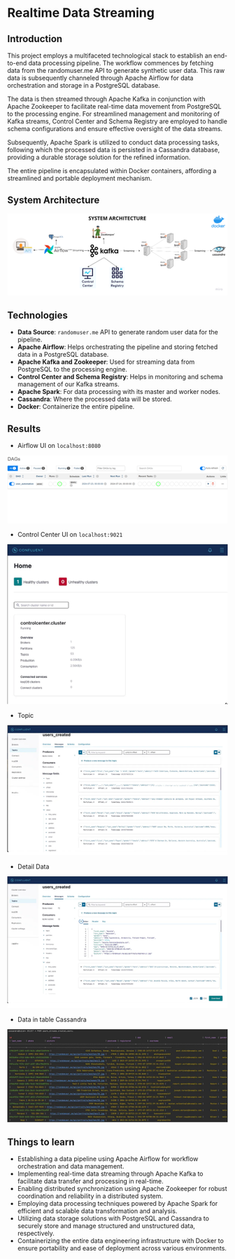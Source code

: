 # Realtime Data Streaming

## Introduction

This project employs a multifaceted technological stack to establish an end-to-end data processing pipeline. The workflow commences by fetching data from the randomuser.me API to generate synthetic user data. This raw data is subsequently channeled through Apache Airflow for data orchestration and storage in a PostgreSQL database.

The data is then streamed through Apache Kafka in conjunction with Apache Zookeeper to facilitate real-time data movement from PostgreSQL to the processing engine. For streamlined management and monitoring of Kafka streams, Control Center and Schema Registry are employed to handle schema configurations and ensure effective oversight of the data streams.

Subsequently, Apache Spark is utilized to conduct data processing tasks, following which the processed data is persisted in a Cassandra database, providing a durable storage solution for the refined information.

The entire pipeline is encapsulated within Docker containers, affording a streamlined and portable deployment mechanism.

## System Architecture

![System Architecture](./images/Data_engineering_architecture.png)

## Technologies

- **Data Source**: `randomuser.me` API to generate random user data for the pipeline.
- **Apache Airflow**: Helps orchestrating the pipeline and storing fetched data in a PostgreSQL database.
- **Apache Kafka and Zookeeper**: Used for streaming data from PostgreSQL to the processing engine.
- **Control Center and Schema Registry**: Helps in monitoring and schema management of our Kafka streams.
- **Apache Spark**: For data processing with its master and worker nodes.
- **Cassandra**: Where the processed data will be stored.
- **Docker**: Containerize the entire pipeline.

## Results

- Airflow UI on `localhost:8080`

![Airflow UI](./images/Airflow.png)

- Control Center UI on `localhost:9021`

![Control Center UI](./images/Control_center.png)

- Topic

![Users Created Topic](./images/users_created_topic.png)

- Detail Data

![Detail Data](./images/detail_users_created_data.png)

- Data in table Cassandra

![Data in Cassandra](./images/table_cassandra.png)

## Things to learn

- Establishing a data pipeline using Apache Airflow for workflow orchestration and data management.
- Implementing real-time data streaming through Apache Kafka to facilitate data transfer and processing in real-time.
- Enabling distributed synchronization using Apache Zookeeper for robust coordination and reliability in a distributed system.
- Employing data processing techniques powered by Apache Spark for efficient and scalable data transformation and analysis.
- Utilizing data storage solutions with PostgreSQL and Cassandra to securely store and manage structured and unstructured data, respectively.
- Containerizing the entire data engineering infrastructure with Docker to ensure portability and ease of deployment across various environments.

